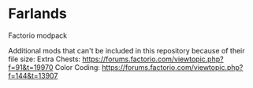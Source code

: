 # Farlands
Factorio modpack

Additional mods that can't be included in this repository because of their file size:
Extra Chests: https://forums.factorio.com/viewtopic.php?f=91&t=19970
Color Coding: https://forums.factorio.com/viewtopic.php?f=144&t=13907
